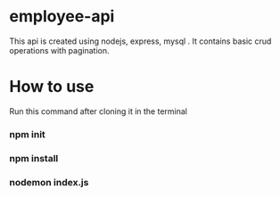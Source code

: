 # employee-api
This api is created using nodejs, express, mysql . It contains basic crud operations with pagination.

# How to use
Run this command after cloning it in the terminal
### npm init
### npm install
### nodemon index.js
